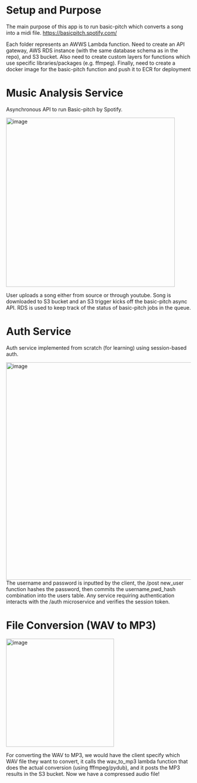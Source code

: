 # Setup and Purpose
The main purpose of this app is to run basic-pitch which converts a song into a midi file. https://basicpitch.spotify.com/

Each folder represents an AWWS Lambda function. Need to create an API gateway, AWS RDS instance (with the same database schema as in the repo), and S3 bucket. Also need to create custom layers for functions which use specific libraries/packages (e.g. ffmpeg). Finally, need to create a docker image for the basic-pitch function and push it to ECR for deployment
# Music Analysis Service

Asynchronous API to run Basic-pitch by Spotify. 

<img width="460" alt="image" src="https://github.com/eton1234/music-transcription-api/assets/50380126/d5a01586-4e1e-42f5-8dcf-7bde37bb9b69">

User uploads a song either from source or through youtube. Song is downloaded to S3 bucket and an S3 trigger kicks off the basic-pitch async API. RDS is used to keep track of the status of basic-pitch jobs in the queue.


# Auth Service 
Auth service implemented from scratch (for learning) using session-based auth.

<img width="591" alt="image" src="https://github.com/eton1234/music-transcription-api/assets/50380126/5ca6c9f6-9b1d-4536-9681-4587362de356">
The username and password is inputted by the client, the /post new_user function hashes the password, then commits the username,pwd_hash combination into the users table. Any service requiring authentication interacts with the /auth microservice and verifies the session token.


# File Conversion (WAV to MP3)

<img width="294" alt="image" src="https://github.com/eton1234/music-transcription-api/assets/50380126/470647f1-e23a-4d01-a5e0-7f9ccf25dcef">

For converting the WAV to MP3, we would have the client specify which WAV file they want to convert, it calls the wav_to_mp3 lambda function that does the actual conversion (using fffmpeg/pydub), and it posts the MP3 results in the S3 bucket. Now we have a compressed audio file! 

